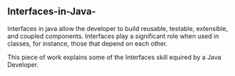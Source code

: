 ## Interfaces-in-Java-

Interfaces in java allow the developer to build reusable, testable, extensible, and coupled components. Interfaces play a significant role when used in classes, for instance, those that depend on each other.

This piece of work explains some of the Interfaces skill equired by a Java Developer.
